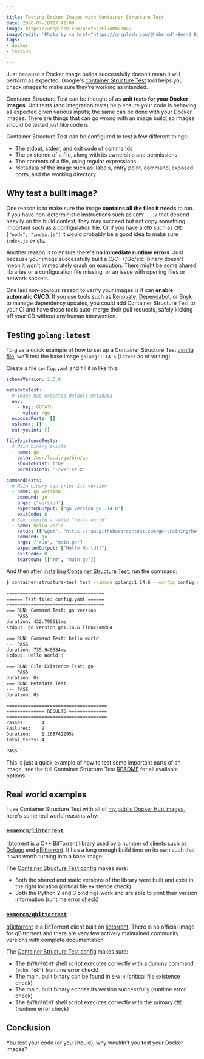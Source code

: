 ```yaml
---

title: Testing Docker Images with Container Structure Test
date: 2020-07-18T17:42:00
image: https://unsplash.com/photos/El7nMmPZWCQ
imageCredit: 'Photo by <a href="https://unsplash.com/@hdbernd">Bernd Dittrich</a> on <a href="https://unsplash.com/photos/El7nMmPZWCQ">Unsplash</a>'
tags:
- docker
- testing

---
```


Just because a Docker image builds successfully doesn't mean it will perform as expected. Google's [container Structure Test](https://github.com/GoogleContainerTools/container-structure-test) tool helps you check images to make sure they're working as intended.

Container Structure Test can be thought of as **unit tests for your Docker images**. Unit tests (and integration tests) help ensure your code is behaving as expected given various inputs; the same can be done with your Docker images. There are things that can go wrong with an image build, so images should be tested just like code is.

Container Structure Test can be configured to test a few different things:

- The stdout, stderr, and exit code of commands
- The existence of a file, along with its ownership and permissions
- The contents of a file, using regular expressions
- Metadata of the image such as: labels, entry point, command, exposed ports, and the working directory

## Why test a built image?

One reason is to make sure the image **contains all the files it needs** to run. If you have non-deterministic instructions such as `COPY . ./` that depend heavily on the build context, they may succeed but not copy something important such as a configuration file. Or if you have a `CMD` such as `CMD ["node", "index.js"]` it would probably be a good idea to make sure `index.js` exists.

Another reason is to ensure there's **no immediate runtime errors**. Just because your image successfully built a C/C++/Go/etc. binary doesn't mean it won't immediately crash on execution. There might be some shared libraries or a configuration file missing, or an issue with opening files or network sockets.

One last non-obvious reason to verify your images is it can **enable automatic CI/CD**. If you use tools such as [Renovate](https://renovate.whitesourcesoftware.com/), [Dependabot](https://dependabot.com/), or [Snyk](https://snyk.io/blog/keep-your-dependencies-up-to-date-enable-auto-upgrades-with-snyk/) to manage dependency updates, you could add Container Structure Test to your CI and have those tools auto-merge their pull requests, safely kicking off your CD without any human intervention.

## Testing `golang:latest`

To give a quick example of how to set up a Container Structure Test [config file](https://github.com/GoogleContainerTools/container-structure-test#setup), we'll test the base image `golang:1.14.6` (`latest` as of writing).

Create a file `config.yaml` and fill it in like this:

```yaml
schemaVersion: 2.0.0

metadataTest:
  # Image has expected default metadata
  env:
    - key: GOPATH
      value: /go
  exposedPorts: []
  volumes: []
  entrypoint: []

fileExistenceTests:
  # Main binary exists
  - name: go
    path: /usr/local/go/bin/go
    shouldExist: true
    permissions: "-rwxr-xr-x"

commandTests:
  # Main binary can print its version
  - name: go version
    command: go
    args: ["version"]
    expectedOutput: ["go version go1.14.6"]
    exitCode: 0
  # Can compile a valid "hello world"
  - name: hello world
    setup: [["wget", "https://raw.githubusercontent.com/go-training/helloworld/master/main.go"]]
    command: go
    args: ["run", "main.go"]
    expectedOutput: ["Hello World!!"]
    exitCode: 0
    teardown: [["rm", "main.go"]]
```

And then after [installing Container Structure Test](https://github.com/GoogleContainerTools/container-structure-test#installation), run the command:

```bash
$ container-structure-test test --image golang:1.14.6 --config config.yaml

====================================
====== Test file: config.yaml ======
====================================
=== RUN: Command Test: go version
--- PASS
duration: 432.795611ms
stdout: go version go1.14.6 linux/amd64

=== RUN: Command Test: hello world
--- PASS
duration: 735.946684ms
stdout: Hello World!!

=== RUN: File Existence Test: go
--- PASS
duration: 0s
=== RUN: Metadata Test
--- PASS
duration: 0s

=====================================
============== RESULTS ==============
=====================================
Passes:      4
Failures:    0
Duration:    1.168742295s
Total tests: 4

PASS
```

This is just a quick example of how to test some important parts of an image, see the full Container Structure Test [README](https://github.com/GoogleContainerTools/container-structure-test#setup) for all available options.

## Real world examples

I use Container Structure Test with all of [my public Docker Hub images](https://hub.docker.com/u/emmercm), here's some real world reasons why:

### [`emmercm/libtorrent`](https://github.com/emmercm/docker-libtorrent)

[libtorrent](https://www.libtorrent.org/) is a C++ BitTorrent library used by a number of clients such as [Deluge](https://deluge-torrent.org/) and [qBittorrent](https://www.qbittorrent.org/). It has a long enough build time on its own such that it was worth turning into a base image.

The [Container Structure Test config](https://github.com/emmercm/docker-qbittorrent/blob/master/4.2/container-structure-test.yml) makes sure:

- Both the shared and static versions of the library were built and exist in the right location (critical file existence check)
- Both the Python 2 and 3 bindings work and are able to print their version information (runtime error check)

### [`emmercm/qbittorrent`](https://github.com/emmercm/docker-qbittorrent)

[qBittorrent](https://www.qbittorrent.org/) is a BitTorrent client built on [libtorrent](https://www.libtorrent.org/). There is no official image for qBittorrent and there are very few actively maintained community versions with complete documentation.

The [Container Structure Test config](https://github.com/emmercm/docker-qbittorrent/blob/master/4.2/container-structure-test.yml) makes sure:

- The `ENTRYPOINT` shell script executes correctly with a dummy command (`echo "ok"`) (runtime error check)
- The main, built binary can be found in `$PATH` (critical file existence check)
- The main, built binary echoes its version successfully (runtime error check)
- The `ENTRYPOINT` shell script executes correctly with the primary `CMD` (runtime error check)

## Conclusion

You test your code (or you should), why wouldn't you test your Docker images?
